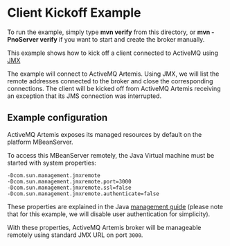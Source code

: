 # Client Kickoff Example

To run the example, simply type **mvn verify** from this directory, or **mvn -PnoServer verify** if you want to start and create the broker manually.

This example shows how to kick off a client connected to ActiveMQ using [JMX](http://www.oracle.com/technetwork/java/javase/tech/javamanagement-140525.html)

The example will connect to ActiveMQ Artemis. Using JMX, we will list the remote addresses connected to the broker and close the corresponding connections. The client will be kicked off from ActiveMQ Artemis receiving an exception that its JMS connection was interrupted.

## Example configuration

ActiveMQ Artemis exposes its managed resources by default on the platform MBeanServer.

To access this MBeanServer remotely, the Java Virtual machine must be started with system properties:

    -Dcom.sun.management.jmxremote
    -Dcom.sun.management.jmxremote.port=3000
    -Dcom.sun.management.jmxremote.ssl=false
    -Dcom.sun.management.jmxremote.authenticate=false

These properties are explained in the Java [management guide](https://docs.oracle.com/javase/8/docs/technotes/guides/management/agent.html#gdenl) (please note that for this example, we will disable user authentication for simplicity).

With these properties, ActiveMQ Artemis broker will be manageable remotely using standard JMX URL on port `3000`.